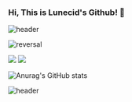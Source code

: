 


### Hi, This is Lunecid's Github! 👋

<!--
**Lunecid/Lunecid** is a ✨ _special_ ✨ repository because its `README.md` (this file) appears on your GitHub profile.

Here are some ideas to get you started:




- 🔭 I’m currently working on ... 
- 🌱 I’m currently learning ... Python and Data Analyzing
- 👯 I’m looking to collaborate on ...
- 🤔 I’m looking for help with ...
- 💬 Ask me about ...
- 📫 How to reach me: ...
- 😄 Pronouns: ...
- ⚡ Fun fact: ...
-->

![header](https://capsule-render.vercel.app/api?type=Egg&color=ffdddc&reversal=True&height=60)

![reversal](https://capsule-render.vercel.app/api?type=rect&text=Lunecid's&fontAlign=30&fontSize=45&desc=Git%20hub&descAlign=60&descAlignY=50&theme=default)




<a href="https://www.instagram.com/lunecid/" target="_blank"><img src="https://img.shields.io/badge/Instagram-White?style=social&logo=instagram&logoColor=E4405F"/></a>
<a href="mailto:jdc05124@pusan.ac.kr" target="_blank"><img src="https://img.shields.io/badge/Gmail-White?style=social&logo=Gmail&logoColor=#EA4335"/></a>


![Anurag's GitHub stats](https://github-readme-stats.vercel.app/api?username=Lunecid&show_icons=true&theme=defalut)


![header](https://capsule-render.vercel.app/api?type=Waving&color=97cdff&height=130&reversal=true)
